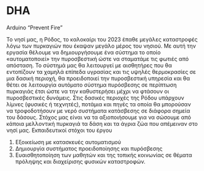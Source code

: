 # DHA
Arduino “Prevent Fire”

Το νησί μας, η Ρόδος, το καλοκαίρι του 2023 έπαθε μεγάλες καταστροφές λόγω των πυρκαγιών που έκαψαν μεγάλο μέρος του νησιού. 
Με αυτή την εργασία θέλουμε να δημιουργήσουμε ένα σύστημα το οποίο «αυτοματοποιεί» την πυροσβεστική ώστε να σταματάμε τις φωτιές από απόσταση. Το σύστημά μας θα λειτουργεί με αισθητήρες που θα εντοπίζουν τα χαμηλά επίπεδα υγρασίας και τις υψηλές θερμοκρασίες σε μια δασική περιοχή, θα προειδοποιεί την πυροσβεστική υπηρεσία και θα θέτει σε λειτουργία αυτόματο σύστημα πυρόσβεσης σε περίπτωση πυρκαγιάς έτσι ώστε να την καθυστερήσει μέχρι να φτάσουν οι πυροσβεστικές δυνάμεις.
Στις δασικές περιοχές της Ρόδου υπάρχουν λίμνες (φυσικές ή τεχνητές), ποτάμια και πηγές τα οποία θα μπορούσαν να τροφοδοτήσουν με νερό συστήματα κατάσβεσης σε διάφορα σημεία του δάσους. Στόχος μας είναι να τα αξιοποιήσουμε για να σώσουμε από κάποια μελλοντική πυρκαγιά τα δάση και τα άγρια ζώα που απέμειναν στο νησί μας.
Εκπαιδευτικοί στόχοι του έργου 
1) Εξοικείωση με κατασκευές αυτοματισμού
2) Δημιουργία συστήματος προειδοποίησης και πυρόσβεσης
3) Ευαισθητοποίηση των μαθητών και της τοπικής κοινωνίας σε θέματα πρόληψης και διαχείρισης φυσικών καταστροφών.
